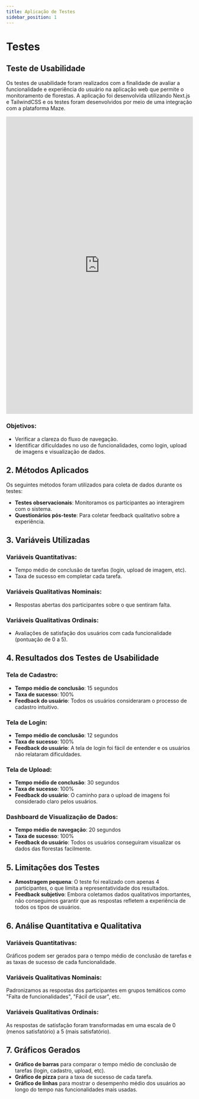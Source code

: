 ```yaml
---
title: Aplicação de Testes
sidebar_position: 1
--- 
```

# Testes

## Teste de Usabilidade

Os testes de usabilidade foram realizados com a finalidade de avaliar a funcionalidade e experiência do usuário na aplicação web que permite o monitoramento de florestas. A aplicação foi desenvolvida utilizando Next.js e TailwindCSS e os testes foram desenvolvidos por meio de uma integração com a plataforma Maze. 

<iframe src="https://app.maze.co/report/Demter/clu3mt7m1p1tdpe/intro/embed" 
        width="100%" 
        height="800px" 
        frameborder="0" 
        allowfullscreen>
</iframe>

### Objetivos:
- Verificar a clareza do fluxo de navegação.
- Identificar dificuldades no uso de funcionalidades, como login, upload de imagens e visualização de dados.

## 2. Métodos Aplicados

Os seguintes métodos foram utilizados para coleta de dados durante os testes:

- **Testes observacionais**: Monitoramos os participantes ao interagirem com o sistema.
- **Questionários pós-teste**: Para coletar feedback qualitativo sobre a experiência.

## 3. Variáveis Utilizadas

### Variáveis Quantitativas:
- Tempo médio de conclusão de tarefas (login, upload de imagem, etc).
- Taxa de sucesso em completar cada tarefa.
  
### Variáveis Qualitativas Nominais:
- Respostas abertas dos participantes sobre o que sentiram falta.
  
### Variáveis Qualitativas Ordinais:
- Avaliações de satisfação dos usuários com cada funcionalidade (pontuação de 0 a 5).

## 4. Resultados dos Testes de Usabilidade

### Tela de Cadastro:
- **Tempo médio de conclusão**: 15 segundos
- **Taxa de sucesso**: 100%
- **Feedback do usuário**: Todos os usuários consideraram o processo de cadastro intuitivo.

### Tela de Login:
- **Tempo médio de conclusão**: 12 segundos
- **Taxa de sucesso**: 100%
- **Feedback do usuário**: A tela de login foi fácil de entender e os usuários não relataram dificuldades.

### Tela de Upload:
- **Tempo médio de conclusão**: 30 segundos
- **Taxa de sucesso**: 100%
- **Feedback do usuário**: O caminho para o upload de imagens foi considerado claro pelos usuários.

### Dashboard de Visualização de Dados:
- **Tempo médio de navegação**: 20 segundos
- **Taxa de sucesso**: 100%
- **Feedback do usuário**: Todos os usuários conseguiram visualizar os dados das florestas facilmente.

## 5. Limitações dos Testes

- **Amostragem pequena**: O teste foi realizado com apenas 4 participantes, o que limita a representatividade dos resultados.
- **Feedback subjetivo**: Embora coletamos dados qualitativos importantes, não conseguimos garantir que as respostas refletem a experiência de todos os tipos de usuários.

## 6. Análise Quantitativa e Qualitativa

### Variáveis Quantitativas: 
Gráficos podem ser gerados para o tempo médio de conclusão de tarefas e as taxas de sucesso de cada funcionalidade.

### Variáveis Qualitativas Nominais:
Padronizamos as respostas dos participantes em grupos temáticos como "Falta de funcionalidades", "Fácil de usar", etc.

### Variáveis Qualitativas Ordinais:
As respostas de satisfação foram transformadas em uma escala de 0 (menos satisfatório) a 5 (mais satisfatório).

## 7. Gráficos Gerados

- **Gráfico de barras** para comparar o tempo médio de conclusão de tarefas (login, cadastro, upload, etc).
- **Gráfico de pizza** para a taxa de sucesso de cada tarefa.
- **Gráfico de linhas** para mostrar o desempenho médio dos usuários ao longo do tempo nas funcionalidades mais usadas.
